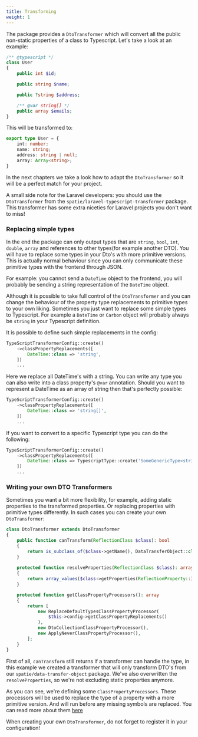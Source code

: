 ```yaml
---
title: Transforming
weight: 1
---
```


The package provides a `DtoTransformer` which will convert all the public non-static properties of a class to Typescript. Let's take a look at an example:

```php
/** @typescript */
class User
{
    public int $id;

    public string $name;

    public ?string $address;

    /** @var string[] */
    public array $emails;
}
```

This will be transformed to:

```typescript
export type User = {
    int: number;
    name: string;
    address: string | null;
    array: Array<string>;
}
```

In the next chapters we take a look how to adapt the `DtoTransformer` so it will be a perfect match for your project.

A small side note for the Laravel developers: you should use the `DtoTransformer` from the `spatie/laravel-typescript-transformer` package. This transformer has some extra niceties for Laravel projects you don't want to miss!

### Replacing simple types

In the end the package can only output types that are `string`, `bool`, `int`, `double`, `array` and references to other types(for example another DTO). You will have to replace some types in your Dto's with more primitive versions. This is actually normal behaviour since you can only communicate these primitive types with the frontend through JSON.
 
For example: you cannot send a `DateTime` object to the frontend, you will probably be sending a string representation of the `DateTime` object.

Although it is possible to take full control of the `DtoTransformer` and you can change the behaviour of the property type replacements to primitive types to your own liking. Sometimes you just want to replace some simple types to Typescript. For example a `DateTime` or `Carbon` object will probably always be `string` in your Typescript definition.

It is possible to define such simple replacements in the config:

```php
TypeScriptTransformerConfig::create()
    ->classPropertyReplacements([
        DateTime::class => 'string',
    ])
    ...
```

Here we replace all DateTime's with a string. You can write any type you can also write into a class property's `@var` annotation. Should you want to represent a DateTime as an array of string then that's perfectly possible:
 
```php
TypeScriptTransformerConfig::create()
    ->classPropertyReplacements([
        DateTime::class => 'string[]',
    ])
    ...
```
 
If you want to convert to a specific Typescript type you can do the following:

```php
TypeScriptTransformerConfig::create()
    ->classPropertyReplacements([
        DateTime::class => TypescriptType::create('SomeGenericType<string>'),
    ])
    ...
```

### Writing your own DTO Transformers

Sometimes you want a bit more flexibility, for example, adding static properties to the transformed properties. Or replacing properties with primitive types differently. In such cases you can create your own `DtoTransformer`:

```php
class DtoTransformer extends DtoTransformer
{
    public function canTransform(ReflectionClass $class): bool
    {
        return is_subclass_of($class->getName(), DataTransferObject::class);
    }
    
    protected function resolveProperties(ReflectionClass $class): array
    {
        return array_values($class->getProperties(ReflectionProperty::IS_PUBLIC));
    }

    protected function getClassPropertyProcessors(): array
    {
        return [
            new ReplaceDefaultTypesClassPropertyProcessor(
                $this->config->getClassPropertyReplacements()
            ),
            new DtoCollectionClassPropertyProcessor(),
            new ApplyNeverClassPropertyProcessor(),
        ];
    }
}
```

First of all, `canTransform` still returns if a transformer can handle the type, in this example we created a transformer that will only transform DTO's from our `spatie/data-transfer-object` package. We've also overwritten the `resolveProperties`, so we're not excluding static properties anymore.

As you can see, we're defining some `ClassPropertyProcessors`. These processors will be used to replace the type of a property with a more primitive version. And will run before any missing symbols are replaced. You can read more about them [here](https://docs.spatie.be/typescript-transformer/v1/dtos/class-property-processors/)

When creating your own `DtoTransformer`, do not forget to register it in your configuration!
